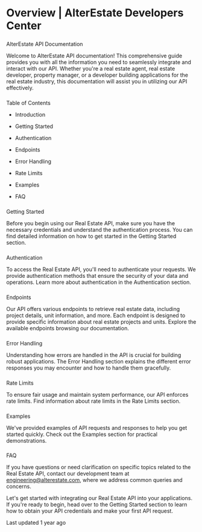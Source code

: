 # Overview | AlterEstate Developers Center

### 

AlterEstate API Documentation

Welcome to AlterEstate API documentation! This comprehensive guide provides you with all the information you need to seamlessly integrate and interact with our API. Whether you're a real estate agent, real estate developer, property manager, or a developer building applications for the real estate industry, this documentation will assist you in utilizing our API effectively.

### 

Table of Contents

*   Introduction
    
*   Getting Started
    
*   Authentication
    
*   Endpoints
    
*   Error Handling
    
*   Rate Limits
    
*   Examples
    
*   FAQ
    

### 

Getting Started

Before you begin using our Real Estate API, make sure you have the necessary credentials and understand the authentication process. You can find detailed information on how to get started in the Getting Started section.

### 

Authentication

To access the Real Estate API, you'll need to authenticate your requests. We provide authentication methods that ensure the security of your data and operations. Learn more about authentication in the Authentication section.

### 

Endpoints

Our API offers various endpoints to retrieve real estate data, including project details, unit information, and more. Each endpoint is designed to provide specific information about real estate projects and units. Explore the available endpoints browsing our documentation.

### 

Error Handling

Understanding how errors are handled in the API is crucial for building robust applications. The Error Handling section explains the different error responses you may encounter and how to handle them gracefully.

### 

Rate Limits

To ensure fair usage and maintain system performance, our API enforces rate limits. Find information about rate limits in the Rate Limits section.

### 

Examples

We've provided examples of API requests and responses to help you get started quickly. Check out the Examples section for practical demonstrations.

### 

FAQ

If you have questions or need clarification on specific topics related to the Real Estate API, contact our development team at [engineering@alterestate.com](), where we address common queries and concerns.

Let's get started with integrating our Real Estate API into your applications. If you're ready to begin, head over to the Getting Started section to learn how to obtain your API credentials and make your first API request.

Last updated 1 year ago

